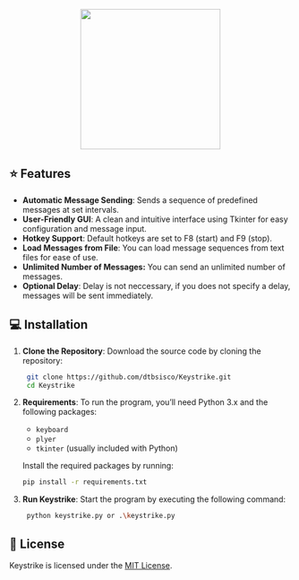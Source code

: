 <p align="center">
<img width="250" height="250" src="https://i.imgur.com/uALUlli.png">
</p>

## ⭐ Features

- **Automatic Message Sending**: Sends a sequence of predefined messages at set intervals.
- **User-Friendly GUI**: A clean and intuitive interface using Tkinter for easy configuration and message input.
- **Hotkey Support**: Default hotkeys are set to F8 (start) and F9 (stop).
- **Load Messages from File**: You can load message sequences from text files for ease of use.
- **Unlimited Number of Messages:** You can send an unlimited number of messages.
- **Optional Delay**: Delay is not neccessary, if you does not specify a delay, messages will be sent immediately.

## 💻 Installation

1. **Clone the Repository**: Download the source code by cloning the repository:

   ```bash
    git clone https://github.com/dtbsisco/Keystrike.git
    cd Keystrike

2. **Requirements**: To run the program, you’ll need Python 3.x and the following packages:
   - `keyboard`
   - `plyer`
   - `tkinter` (usually included with Python)
   
   Install the required packages by running:

   ```bash
   pip install -r requirements.txt
   ```

3. **Run Keystrike**: Start the program by executing the following command:

   ```bash
    python keystrike.py or .\keystrike.py

## 📜 License
Keystrike is licensed under the [MIT License](https://github.com/dtbsisco/keystrike/blob/main/LICENSE).
